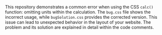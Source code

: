 This repository demonstrates a common error when using the CSS `calc()` function: omitting units within the calculation. The `bug.css` file shows the incorrect usage, while `bugSolution.css` provides the corrected version.  This issue can lead to unexpected behavior in the layout of your website.  The problem and its solution are explained in detail within the code comments.